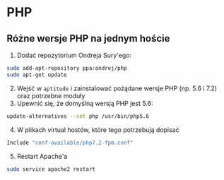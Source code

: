 # PHP

## Różne wersje PHP na jednym hoście

1. Dodać repozytorium Ondreja Sury'ego:
```sh
sudo add-apt-repository ppa:ondrej/php
sudo apt-get update
```

2. Wejść w `aptitude` i zainstalować pożądane wersje PHP (np. 5.6 i 7.2) oraz potrzebne moduły
3. Upewnić się, że domyślną wersją PHP jest 5.6:
```sh
update-alternatives --set php /usr/bin/php5.6
```
4. W plikach virtual hostów, które tego potrzebują dopisać
```apache
Include "conf-available/php7.2-fpm.conf"
```
5. Restart Apache'a
```sh
sudo service apache2 restart
```
